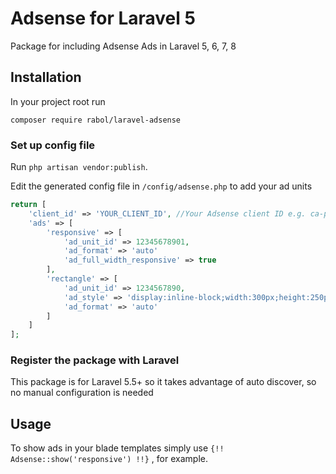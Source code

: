 # Adsense for Laravel 5

Package for including Adsense Ads in Laravel 5, 6, 7, 8

## Installation

In your project root run

```
composer require rabol/laravel-adsense
```

### Set up config file

Run `php artisan vendor:publish`.

Edit the generated config file in `/config/adsense.php` to add your ad units

```php
return [
    'client_id' => 'YOUR_CLIENT_ID', //Your Adsense client ID e.g. ca-pub-9508939161510421
    'ads' => [
        'responsive' => [
            'ad_unit_id' => 12345678901,
            'ad_format' => 'auto'
            'ad_full_width_responsive' => true
        ],
        'rectangle' => [
            'ad_unit_id' => 1234567890,
            'ad_style' => 'display:inline-block;width:300px;height:250px',
            'ad_format' => 'auto'
        ]
    ]
];
```

### Register the package with Laravel

This package is for Laravel 5.5+ so it takes advantage of auto discover, so no manual configuration is needed


## Usage
To show ads in your blade templates simply use `{!! Adsense::show('responsive') !!}` , for example.
